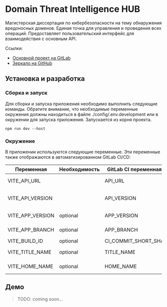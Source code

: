 # Domain Threat Intelligence HUB

Магистерская диссертация по кибербезопасности на тему обнаружения вредоносных доменов. Единая точка для управления и
проведения всех операций.
Предоставляет пользовательский интерфейс для взаимодействия с основным API.

Ссылки:

- [Основной проект на GitLab](https://gitlab.qvineox.ru/masters/domain-threat-intelligence-hub)
- [Зеркало на GitHub](https://github.com/Qvineox/domain-threat-intelligence-hub-mirror)

## Установка и разработка

### Сборка и запуск

Для сборки и запуска приложения необходимо выполнить следующие команды. Обратите внимание, что необходимые переменные
окружения должны
находиться в файле ./config/.env.development или в окружении для запуска приложения. Запускается из корня проекта.

```shell
npm run dev --host
```

### Окружение

В приложении используются следующие переменные. Эти переменные также отображаются в автоматизированном GitLab CI/CD:

| Переменная       | 	Необходимость | 	GitLab CI переменная | 	Описание           | 	Пример                    |
|------------------|----------------|-----------------------|---------------------|----------------------------|
| VITE_API_URL     |                | API_URL               | Backend API URL     | http://localhost:7090      |
| VITE_API_VERSION |                | API_VERSION           | Backend API version | v1                         |
| VITE_APP_VERSION | optional       | APP_VERSION           | Application version | v0.1.0                     |
| VITE_APP_BRANCH  | optional       | APP_BRANCH            | Application branch  | test                       |
| VITE_BUILD_ID    | optional       | CI_COMMIT_SHORT_SHA   | Git build ID        | d4e5c67d                   |
| VITE_TITLE_NAME  | optional       | TITLE_NAME            | Page title name     | DTI                        |
| VITE_HOME_NAME   | optional       | HOME_NAME             | Home page name      | Domain Threat Intelligence |

## Демо

> TODO: coming soon...
